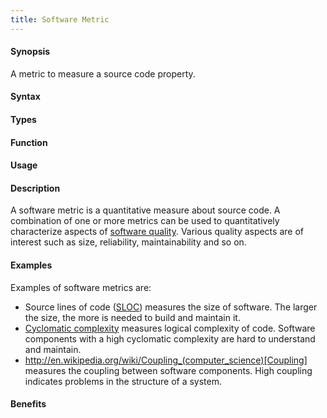 ```yaml
---
title: Software Metric
---
```


#### Synopsis

A metric to measure a source code property.

#### Syntax

#### Types

#### Function
       
#### Usage

#### Description

A software metric is a quantitative measure about source code.
A combination of one or more metrics can be used to quantitatively characterize
aspects of [software quality](http://en.wikipedia.org/wiki/Software_quality).
Various quality aspects are of interest such as size, reliability, maintainability and so on.

#### Examples

Examples of software metrics are:

*  Source lines of code ([SLOC](http://en.wikipedia.org/wiki/Source_lines_of_code)) measures the size of software.
  The larger the size, the more is needed to build and maintain it.
*  [Cyclomatic complexity](http://en.wikipedia.org/wiki/Cyclomatic_complexity) measures logical complexity of code.
  Software components with a high cyclomatic complexity are hard to understand and maintain.
* http://en.wikipedia.org/wiki/Coupling_(computer_science)[Coupling] measures the coupling between software components.
  High coupling indicates problems in the structure of a system.

#### Benefits


